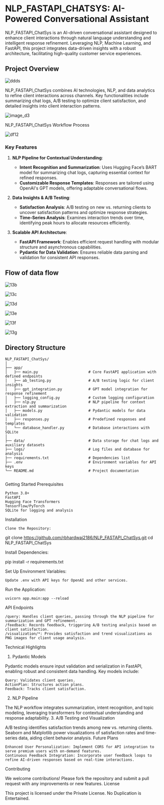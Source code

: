 # NLP_FASTAPI_CHATSYS: AI-Powered Conversational Assistant

NLP_FASTAPI_ChatSys is an AI-driven conversational assistant designed to enhance client interactions through natural language understanding and intelligent response refinement. Leveraging NLP, Machine Learning, and FastAPI, this project integrates data-driven insights with a robust architecture, facilitating high-quality customer service experiences.

## Project Overview
![ddds](https://github.com/user-attachments/assets/84a15f48-79bb-489e-9671-788fd4c663dd)

NLP_FASTAPI_ChatSys combines AI technologies, NLP, and data analytics to refine client interactions across channels. Key functionalities include summarizing chat logs, A/B testing to optimize client satisfaction, and detailed insights into client interaction patterns.

![image_d3](https://github.com/user-attachments/assets/736a0105-a514-4cbe-824f-7799ade01b63)

NLP_FASTAPI_ChatSys Workflow Process

![df12](https://github.com/user-attachments/assets/18a79edf-37a9-42a3-82ec-4b8db27ad50c)


### Key Features

1. **NLP Pipeline for Contextual Understanding**:
   - **Intent Recognition and Summarization**: Uses Hugging Face’s BART model for summarizing chat logs, capturing essential context for refined responses.
   - **Customizable Response Templates**: Responses are tailored using OpenAI's GPT models, offering adaptable conversational flows.

2. **Data Insights & A/B Testing**:
   - **Satisfaction Analysis**: A/B testing on new vs. returning clients to uncover satisfaction patterns and optimize response strategies.
   - **Time-Series Analysis**: Examines interaction trends over time, identifying peak hours to allocate resources efficiently.

3. **Scalable API Architecture**:
   - **FastAPI Framework**: Enables efficient request handling with modular structure and asynchronous capabilities.
   - **Pydantic for Data Validation**: Ensures reliable data parsing and validation for consistent API responses.

  ## Flow of data flow

  ![13b](https://github.com/user-attachments/assets/21f13cc0-5523-4c1c-aaba-097655bc0fac)


  
  ![13c](https://github.com/user-attachments/assets/e1597502-e789-4f2a-850a-18d86a849e2a)
  

  
  ![13d](https://github.com/user-attachments/assets/559b0496-a0a8-4e6b-a481-3eee01f7716c)



  ![13e](https://github.com/user-attachments/assets/789cdf46-b65e-4c7c-854e-5a49f5819bc9)


  
  ![13f](https://github.com/user-attachments/assets/5b52a747-3e13-46ab-b4e3-f42afda22f83)



  
  ![13g](https://github.com/user-attachments/assets/0f3c0f61-05d3-4645-a8ff-896b7f61bc61)


## Directory Structure

```plaintext
NLP_FASTAPI_ChatSys/
│
├── app/
│   ├── main.py                       # Core FastAPI application with defined endpoints
│   ├── ab_testing.py                 # A/B testing logic for client insights
│   ├── gpt_integration.py            # GPT model integration for response refinement
│   ├── logging_config.py             # Custom logging configuration
│   ├── nlp.py                        # NLP pipeline for context extraction and summarization
│   ├── models.py                     # Pydantic models for data validation
│   ├── responses.py                  # Predefined responses and templates
│   └── database_handler.py           # Database interactions with SQLite
│
├── data/                             # Data storage for chat logs and auxiliary datasets
├── logs/                             # Log files and database for analysis
├── requirements.txt                  # Dependencies list
├── .env                              # Environment variables for API keys
└── README.md                         # Project documentation


```

Getting Started
Prerequisites

    Python 3.8+
    FastAPI
    Hugging Face Transformers
    TensorFlow/PyTorch
    SQLite for logging and analysis

Installation

    Clone the Repository:

git clone https://github.com/rbhardwaj2186/NLP_FASTAPI_ChatSys.git
cd NLP_FASTAPI_ChatSys

Install Dependencies:

pip install -r requirements.txt

Set Up Environment Variables:

    Update .env with API keys for OpenAI and other services.

Run the Application:

    uvicorn app.main:app --reload

API Endpoints

    /query: Handles client queries, passing through the NLP pipeline for summarization and GPT refinement.
    /feedback: Records feedback, triggering A/B testing analysis based on client satisfaction.
    /visualization/*: Provides satisfaction and trend visualizations as PNG images for client usage analysis.

Technical Highlights
1. Pydantic Models

Pydantic models ensure input validation and serialization in FastAPI, enabling robust and consistent data handling. Key models include:

    Query: Validates client queries.
    ActionPlan: Structures action plans.
    Feedback: Tracks client satisfaction.

2. NLP Pipeline

The NLP workflow integrates summarization, intent recognition, and topic modeling, leveraging transformers for contextual understanding and response adaptability.
3. A/B Testing and Visualization

A/B testing identifies satisfaction trends among new vs. returning clients. Seaborn and Matplotlib power visualizations of satisfaction rates and time-series data, aiding client behavior analysis.
Future Plans

    Enhanced User Personalization: Implement CORS for API integration to serve premium users with on-demand features.
    Continuous Feedback Integration: Incorporate user feedback loops to refine AI-driven responses based on real-time interactions.

Contributing

We welcome contributions! Please fork the repository and submit a pull request with any improvements or new features.
License

This project is licensed under the Private License. No Duplication is Entertained.
